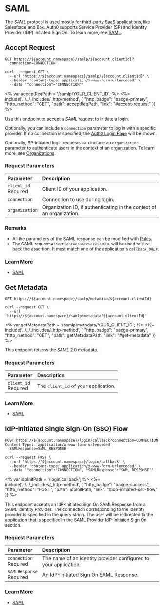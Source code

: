 # SAML

The <dfn data-key="security-assertion-markup-language">SAML</dfn> protocol is used mostly for third-party SaaS applications, like Salesforce and Box. Auth0 supports Service Provider (SP) and Identity Provider (IDP) initiated Sign On. To learn more, see [SAML](/protocols/saml).

## Accept Request

```http
GET https://${account.namespace}/samlp/${account.clientId}?
  connection=CONNECTION
```

```shell
curl --request GET \
  --url 'https://${account.namespace}/samlp/${account.clientId}' \
  --header 'content-type: application/x-www-form-urlencoded' \
  --data '"connection"="CONNECTION"'
```

<% var acceptReqPath = '/samlp/YOUR_CLIENT_ID'; %>
<%=
include('../../_includes/_http-method', {
  "http_badge": "badge-primary",
  "http_method": "GET",
  "path": acceptReqPath,
  "link": "#accept-request"
}) %>

Use this endpoint to accept a <dfn data-key="security-assertion-markup-language">SAML</dfn> request to initiate a login.

Optionally, you can include a `connection` parameter to log in with a specific provider. If no connection is specified, the [Auth0 Login Page](/authenticate/login/auth0-universal-login) will be shown.

Optionally, SP-initiated login requests can include an `organization` parameter to authenticate users in the context of an organization. To learn more, see [Organizations](/organizations).


### Request Parameters

| Parameter        | Description |
|:-----------------|:------------|
| `client_id` <br/><span class="label label-danger">Required</span> | Client ID of your application. |
| `connection`     | Connection to use during login. |
| `organization`   | Organization ID, if authenticating in the context of an organization. |


### Remarks

- All the parameters of the SAML response can be modified with [Rules](/rules).
- The SAML request `AssertionConsumerServiceURL` will be used to `POST` back the assertion. It must match one of the application's <dfn data-key="callback">`callback_URLs`</dfn>.

### Learn More
- [SAML](/protocols/saml)

## Get Metadata

```http
GET https://${account.namespace}/samlp/metadata/${account.clientId}
```

```shell
curl --request GET \
  --url 'https://${account.namespace}/samlp/metadata/${account.clientId}'
```

<% var getMetadataPath = '/samlp/metadata/YOUR_CLIENT_ID'; %>
<%=
include('../../_includes/_http-method', {
  "http_badge": "badge-primary",
  "http_method": "GET",
  "path": getMetadataPath,
  "link": "#get-metadata"
}) %>

This endpoint returns the <dfn data-key="security-assertion-markup-language">SAML</dfn> 2.0 metadata.

### Request Parameters

| Parameter        | Description |
|:-----------------|:------------|
| `client_id` <br/><span class="label label-danger">Required</span> | The `client_id` of your application. |


### Learn More
- [SAML](/protocols/saml)


## IdP-Initiated Single Sign-On (SSO) Flow

```http
POST https://${account.namespace}/login/callback?connection=CONNECTION
Content-Type: 'application/x-www-form-urlencoded'
  SAMLResponse=SAML_RESPONSE
```

```shell
curl --request POST \
  --url 'https://${account.namespace}/login/callback' \
  --header 'content-type: application/x-www-form-urlencoded' \
  --data '"connection":"CONNECTION", "SAMLResponse":"SAML_RESPONSE"'
```

<% var idpInitPath = '/login/callback'; %>
<%=
include('../../_includes/_http-method', {
  "http_badge": "badge-success",
  "http_method": "POST",
  "path": idpInitPath,
  "link": "#idp-initiated-sso-flow"
}) %>

This endpoint accepts an IdP-Initiated Sign On SAMLResponse from a <dfn data-key="security-assertion-markup-language">SAML</dfn> Identity Provider. The connection corresponding to the identity provider is specified in the query string. The user will be redirected to the application that is specified in the SAML Provider IdP-Initiated Sign On section.


### Request Parameters

| Parameter        | Description |
|:-----------------|:------------|
| `connection` <br/><span class="label label-danger">Required</span> | The name of an identity provider configured to your application. |
| `SAMLResponse` <br/><span class="label label-danger">Required</span> | An IdP-Initiated Sign On SAML Response. |

### Learn More
- [SAML](/protocols/saml)
